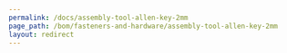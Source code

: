 ```yaml
---
permalink: /docs/assembly-tool-allen-key-2mm
page_path: /bom/fasteners-and-hardware/assembly-tool-allen-key-2mm
layout: redirect
---
```


